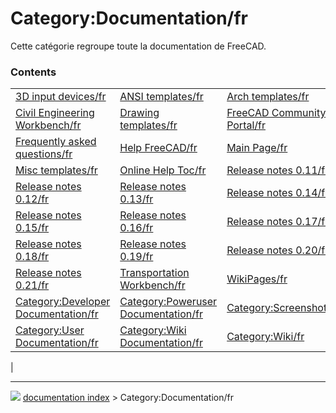 # Category:Documentation/fr
Cette catégorie regroupe toute la documentation de FreeCAD.

### Contents

|     |     |     |
| --- | --- | --- |
| [3D input devices/fr](3D_input_devices/fr.md) | [ANSI templates/fr](ANSI_templates/fr.md) | [Arch templates/fr](Arch_templates/fr.md) |
| [Civil Engineering Workbench/fr](Civil_Engineering_Workbench/fr.md) | [Drawing templates/fr](Drawing_templates/fr.md) | [FreeCAD Community Portal/fr](FreeCAD_Community_Portal/fr.md) |
| [Frequently asked questions/fr](Frequently_asked_questions/fr.md) | [Help FreeCAD/fr](Help_FreeCAD/fr.md) | [Main Page/fr](Main_Page/fr.md) |
| [Misc templates/fr](Misc_templates/fr.md) | [Online Help Toc/fr](Online_Help_Toc/fr.md) | [Release notes 0.11/fr](Release_notes_0.11/fr.md) |
| [Release notes 0.12/fr](Release_notes_0.12/fr.md) | [Release notes 0.13/fr](Release_notes_0.13/fr.md) | [Release notes 0.14/fr](Release_notes_0.14/fr.md) |
| [Release notes 0.15/fr](Release_notes_0.15/fr.md) | [Release notes 0.16/fr](Release_notes_0.16/fr.md) | [Release notes 0.17/fr](Release_notes_0.17/fr.md) |
| [Release notes 0.18/fr](Release_notes_0.18/fr.md) | [Release notes 0.19/fr](Release_notes_0.19/fr.md) | [Release notes 0.20/fr](Release_notes_0.20/fr.md) |
| [Release notes 0.21/fr](Release_notes_0.21/fr.md) | [Transportation Workbench/fr](Transportation_Workbench/fr.md) | [WikiPages/fr](WikiPages/fr.md) |
| [Category:Developer Documentation/fr](Category_Developer_Documentation/fr.md) | [Category:Poweruser Documentation/fr](Category_Poweruser_Documentation/fr.md) | [Category:Screenshots/fr](Category_Screenshots/fr.md) |
| [Category:User Documentation/fr](Category_User_Documentation/fr.md) | [Category:Wiki Documentation/fr](Category_Wiki_Documentation/fr.md) | [Category:Wiki/fr](Category_Wiki/fr.md) |
|



---
![](images/Button_right.svg) [documentation index](../README.md) > Category:Documentation/fr
